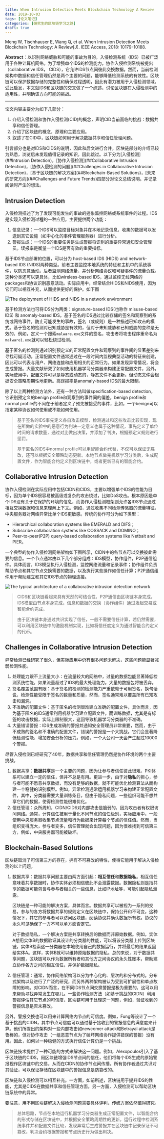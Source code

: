 ```yaml
---
title: When Intrusion Detection Meets Blockchain Technology A Review
date: 2019-10-03
tags: [论文笔记]
categories: [研究生的区块链学习之路]
draft: true
---
```


Meng W, Tischhauser E, Wang Q, et al. When Intrusion Detection Meets Blockchain Technology: A Review[J]. IEEE Access, 2018: 10179-10188.

**Abstract**：以识别网络威胁和可能的事故为目的，入侵检测系统（IDS）已被广泛用于各种计算机网络。为了增强单个IDS的检测能力，协作入侵检测系统被提出（collaborative IDS， CIDS），它允许IDS节点间彼此交换数据。然而，当前检测架构中数据和信任管理仍然是两个主要的问题，能够降低检测系统的有效性。区块链可以保护数据存储的完整性和确保过程透明，因此有潜力被用于入侵检测领域。受此启发，本文就IDS和区块链的交叉做了一个综述，讨论区块链在入侵检测中的适用性，并明确该方向可能的挑战。

-----

论文内容主要分为如下几部分：

1. 介绍入侵检测和协作入侵检测(CID)的概念，声明CID当前面临的挑战：数据共享和信任管理。
2. 介绍了区块链的概念，原理和主要应用。
3. 叙述了在CID中，区块链如何用于解决数据共享和信任管理问题。

引言部分也是对IDS和CIDS的说明，因此和后文进行合并，区块链部分的介绍已较为熟悉，浏览后未发现值得记录的知识，因此跳过。以下分为[入侵检测](##Intrusion Detection)，[协作入侵检测](##Collaborative Intrusion Detection)，[协作入侵检测的问题](##Challenges in Collaborative Intrusion Detection)，[基于区块链的解决方案](##Blockchain-Based Solutions)，[未来的研究方向](##Challenges and Future Trends)四部分对论文总结说明。并记录阅读时产生的想法。

## Intrusion Detection

入侵检测描述了为了发现可能发生的事故的迹象监控网络或系统事件的过程。IDS是实现入侵检测过程的一种应用，主要提供两个功能：

1. 信息记录：一个IDS可以监控目标对象并在本地记录信息，收集的数据可以发送到其它设施（如中心化的事件管理服务器）进行分析。
2. 警报生成：一个IDS的重要任务是生成警报将识别的重要异常通知安全管理员。误报率是衡量一个IDS是否有效的重要指标。

基于IDS节点部署的位置，可以分为 host-based IDS (HIDS) and network-based IDS (NIDS)两种类型。前者主要监控本地系统的特征和主机中的系统事件，以防恶意活动。后者监测网络流量，并分析网络协议和可疑事件的流量负载。这种分类还可以更具体，比如wireless-based IDS，通过监控无线网络的packages和协议识别恶意活动。实际应用中，经常结合HIDS和NIDS使用，因为它们可以相互补充，从而提供更好的保护。如下图

![The deployment of HIDS and NIDS in a network environment](https://ieeexplore.ieee.org/mediastore_new/IEEE/content/media/6287639/8274985/8274922/meng1-2799854-small.gif)

基于检测方法也可将IDS分为两类：signature-based IDS(也称作 misuse-based IDS) 和 anomaly-based IDS。基于签名的IDS通过比较存储的签名和观察到的系统或网络事件，防止可能发生的事故，签名（或规则）是一种描述已知攻击的模式。基于签名的检测对已知威胁是有效的，但对于未知威胁和已知威胁的变种是无效的，例如，定义一个搜索`malware.exe`文件的签名，攻击者将攻击程序重命名为`malware1.exe`就可以轻松绕过检测。

基于匿名的检测则通过识别预定义的正常配置文件和观察到的事件间的显著差别来寻找可疑活动。正常配置文件通常通过在一段时间内监视典型活动的特征来创建，因此可以代表与用户、网络连接和应用相关的正常行为。如果发现异常情况，将会生成警报。大量文献研究了如何使用机器学习分类器来构建正常配置文件，另外，实际使用中，配置文件可以是静态或动态的，静态文件不会更新，但动态文件会根据安全策略周期性地更新。高误报率是anomaly-based IDS的最大限制。

除了以上两种检测方法外，还有一种方法叫做specification-based detection，它识别预定义的benign profile和观察到的事件间的偏差，benign profile和normal profile的不同在于前者定义了预先被接受的事件，比如，一个benign可以指定某种协议如何使用或不能如何使用。

> 基于签名的IDS事先定义各自攻击模型，检测通过和这些攻击比较实现，现在所做的实验中的恶意行为判决一定意义也属于这种情况，事先定义了单位时间的请求数量，通过对比做出决策，并添加了判决，根据预定义规则进行惩罚。
>
> 基于匿名的IDS中normal profile可以用智能合约代替，不仅可以保证无篡改，还可以根据安全策略动态更新。本地节点做完机器学习分类后，生成配置文件，作为智能合约定义到区块链中，或者更新已有的智能合约。

## Collaborative Intrusion Detection

协作入侵检测在实际应用中包括CIDN和CIDS，主要以增强单个IDS的性能为目标，因为单个IDS很容易被高级或复杂的攻击绕过，比如DoS攻击。根本原因是单个IDS没有关于它保护的环境的信息，而协作入侵检测框架则允许各IDS节点通过相互交换数据和信息来理解上下文。例如，通过收集不同检测传感器的流量特征，中央服务器对网络异常比单个IDS更敏感。传统的协作可分为如下类型：

- Hierarchical collaboration systems like EMERALD and DIFS；
- Subscribe collaboration systems like COSSACK and DOMINO；
- Peer-to-peer(P2P) query-based collaboration systems like Netbait and PIER。

一个典型的协作入侵检测网络架构如下图所示，CIDN中的各节点可以交换彼此需要的信息。一个节点通常由以下几个部分组成：IDS模型，协作组件，P2P通信组件。具体而言，IDS模型执行入侵检测，监控网络流量和记录事件；协作组件负责帮助节点和其它节点交换需要的数据，以及执行某些操作如信任计算；P2P通信组件用于帮助建立和其它IDS节点的物理连接。

![The typical architecture of a collaborative intrusion detection network](https://ieeexplore.ieee.org/mediastore_new/IEEE/content/media/6287639/8274985/8274922/meng2-2799854-small.gif)

> CIDS和区块链看起来具有天然的可结合性，P2P通信由区块链本身完成，IDS模型由节点本身完成，信息和数据的交换（协作组件）通过发起交易或智能合约完成。
>
> 由于区块链本身通过共识实现了信任，一般不需要信任计算，若仍然需要，可以利用区块链中的激励机制实现，比如将信任度定义为通过智能合约定义的代币。

## Challenges in Collaborative Intrusion Detection

异常检测已经研究了很久，但实际应用中仍有很多问题未解决，这些问题能显著减弱检测性能。

1. 处理能力跟不上流量大小：在流量较大的网络中，过量的数据包能显著降低检测系统性能，如果流量超过了IDS的最大处理能力，大量的数据包将被丢弃。
2. 签名覆盖范围有限：基于签名的检测的检测能力严重依赖于可用签名，换句话说，检测性能受限于签名的数量和质量，然而，签名通常难以覆盖所有已知攻击和漏洞。
3. 不准确的配置文件：基于匿名的检测很难建立准确的配置文件，具体而言，因为基于匿名的IDS通常利用机器学习建立配置文件，而训练数据，尤其是有标签的攻击数据，实际上限制很大，这回导致机器学习分类器的不准确。
4. 大量错误警报：IDS生成准确的警报并通知安全管理员非常重要，然而，由于不成熟的签名和不准确的配置文件，错误的警报是一个大挑战，它们会显著降低检测性能，增加安全分析的压力。例如，一个大公司一天会产生超过10000个警报。

尽管入侵检测已经研究了40年，数据共享和信任管理仍然是协作环境的两个主要挑战。

1. 数据共享：**数据共享**是一个主要的问题，因为让参与者信任彼此很难。PKI体系可以建立一定的信任，但并不总是有用。更进一步，由于对**隐私**的担心，参与者可能不愿意共享数据，而没有足够的数据，就不可能优化检测算法从而构建一个稳健的识别模型。例如，异常检测通常运用机器学习来构建正常配置文件，其中，分类器需要大量训练条目，但由于隐私问题，一些组织可能不想共享它们的数据，使得检测性能很难优化。
2. 信任管理：众所周知，CIDN/CIDS对内部攻击是脆弱的，因为攻击者有权限访问网络。通常，计算信任被用于量化不同节点的信任级别，实际应用中，一般使用中央服务器收集节点流量和行为数据来计算每个节点的信任值。然而，当组织变得庞大，参与者变多，信任管理就会出现问题，因为很难找到可信第三方，例如，中央服务器可能被破坏。

## Blockchain-Based Solutions

区块链取消了可信第三方的存在，拥有不可篡改的特性，使得它能用于解决入侵检测的以上问题。

1. 数据共享：数据共享问题主要由两方面引起：**相互信任**和**数据隐私**。相互信任意味着共享数据时，协作实体必须相信彼此不会泄露数据。数据隐私则是指共享的数据可能包含与参与者相关的一些信息，比如IP地址等，可能引起隐私泄露。

    区块链是一种可能的解决方案，具体而言。数据共享可以被视为一系列的交易，参与的各方将数据共享的规则定义在区块链中，保持公开和不可变，这种情况下，其它的参与者可以访问区块链，阅读协议并确认数据所有权。协议的永久可见确保了一方不可以单方面否定它。

    对于数据隐私，一个解决方案是共享转换后的数据而非原始数据。例如，实体A想用实体B的数据验证其设计的分类器的性能，可以将该分类器上传到区块链，实体B检索这一分类器在本地使用自己的数据运行，并将最后的结果返回给实体A。这样，实体B就可以维持原始数据的隐私。总的来说，对于数据共享问题，区块链可以作为数据所有者和其他方之间协议的永久性账本，帮助建立协作各方之间的相互信任，并保护数据隐私。

2. 信任管理：通常，协作网络架构可以分为中心化的、层次的和分布式的。分布式架构以及进行了广泛的研究，而另外两种架构被认为受到可扩展性和单点故障的影响。对CIDN而言，在不同IDS节点间交换警报是极为重要的，这可以用来帮助寻找异常发生在哪儿。一些协作检测方法（如基于挑战的CIDN）利用警报评估其它节点的可信度，区块链可用于处理这一问题，例如，验证收到的警报信息是否未篡改。

另外，警报交换也可以用来计算网络内节点的可信度。例如，Fung等设计了一个基于挑战的CIDN，其中节点可信度可以通过基于接收到的警报信息的满意度来计算。他们所提出的架构对一些内部攻击如newcomer attack和Betrayal attack是鲁棒的，但对协作攻击（一组恶意节点为了破坏网络协作提供错误的警报）没有用。因此，如何以一种稳健的方式执行信任计算仍是一个挑战。

区块链技术提供了一种可能的方式来解决这一问题。例如，Alexopoulos引入了基于区块链的CIDS，用区块链增强IDS节点间的信任，他们将每个IDS生成的原始警报视作区块链中的交易，从而在CIDN的协作节点间传播。所有协作者通过共识对其验证，可以保证存储在区块链中的警报信息是防篡改的。

区块链和入侵检测可以相互补充。一方面，如前所述，区块链用于提升IDS的性能，尤其是CIDS在数据共享和信任管理方面，另一方面，入侵检测可以帮助区块链系统中的异常。

要注意，用不用区块链解决入侵检测问题需要具体评判，传统方案依然值得研究。

> 总体思路，节点在本地运行机器学习分类器生成正常配置文件，以智能合约的形式存储在区块链中，并根据安全策略周期性的更新，运行过程中检测系统事件并和配置文件比较，发现异常后生成警报并在区块链中记录保证不可篡改，判决合约根据警报和节点历史行为做出判决。
